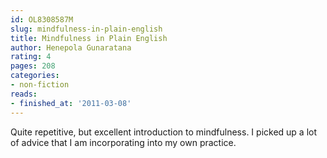```yaml
---
id: OL8308587M
slug: mindfulness-in-plain-english
title: Mindfulness in Plain English
author: Henepola Gunaratana
rating: 4
pages: 208
categories:
- non-fiction
reads:
- finished_at: '2011-03-08'
---
```

Quite repetitive, but excellent introduction to mindfulness. I picked up a lot of advice that I am incorporating into my own practice.
